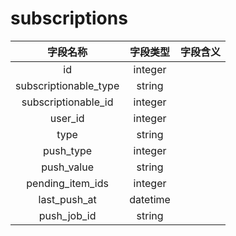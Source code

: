 # subscriptions

| 字段名称 | 字段类型 | 字段含义 |
| :-----: | :-----: | :-----: 
| id | integer |  |
| subscriptionable_type | string |  |
| subscriptionable_id | integer |  |
| user_id | integer |  |
| type | string |  |
| push_type | integer |  |
| push_value | string |  |
| pending_item_ids | integer |  |
| last_push_at | datetime |  |
| push_job_id | string |  |

